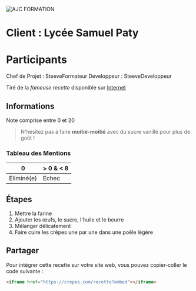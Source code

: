 ![AJC FORMATION](https://www.ajc-formation.fr/wp-content/uploads/2024/10/cropped-Logotype_AJC_Formation_bleu-480x293.png)


# Client : Lycée Samuel Paty

# Participants

Chef de Projet 	:  	SteeveFormateur
Developpeur 	:	SteeveDeveloppeur

Tiré de la *fameuse recette* disponible sur [Internet](https://crepes.com/recette)

## Informations

Note comprise entre 0 et 20 

> N'hésitez pas à faire **moitié-moitié** avec du sucre vanillé pour plus de goût !

### Tableau des Mentions

|     0          | > 0 & < 8 |
|----------------|-----------|
|   Eliminé(e)   |   Echec   |

## Étapes

1. Mettre la farine
2. Ajouter les œufs, le sucre, l'huile et le beurre
3. Mélanger délicatement
4. Faire cuire les crêpes une par une dans une poêle légère

## Partager

Pour intégrer cette recette sur votre site web, vous pouvez copier-coller le code suivante :
```html
<iframe href="https://crepes.com/recette?embed"></iframe>
```

